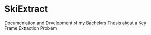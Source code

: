 # SkiExtract
Documentation and Development of my Bachelors Thesis about a Key Frame Extraction Problem
